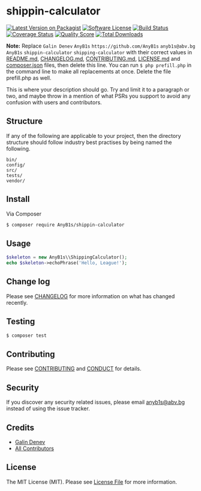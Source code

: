 # shippin-calculator

[![Latest Version on Packagist][ico-version]][link-packagist]
[![Software License][ico-license]](LICENSE.md)
[![Build Status][ico-travis]][link-travis]
[![Coverage Status][ico-scrutinizer]][link-scrutinizer]
[![Quality Score][ico-code-quality]][link-code-quality]
[![Total Downloads][ico-downloads]][link-downloads]

**Note:** Replace ```Galin Denev``` ```AnyB1s``` ```https://github.com/AnyB1s``` ```anyb1s@abv.bg``` ```AnyB1s``` ```shippin-calculator``` ```shipping-calculator``` with their correct values in [README.md](README.md), [CHANGELOG.md](CHANGELOG.md), [CONTRIBUTING.md](CONTRIBUTING.md), [LICENSE.md](LICENSE.md) and [composer.json](composer.json) files, then delete this line. You can run `$ php prefill.php` in the command line to make all replacements at once. Delete the file prefill.php as well.

This is where your description should go. Try and limit it to a paragraph or two, and maybe throw in a mention of what
PSRs you support to avoid any confusion with users and contributors.

## Structure

If any of the following are applicable to your project, then the directory structure should follow industry best practises by being named the following.

```
bin/        
config/
src/
tests/
vendor/
```


## Install

Via Composer

``` bash
$ composer require AnyB1s/shippin-calculator
```

## Usage

``` php
$skeleton = new AnyB1s\\ShippingCalculator();
echo $skeleton->echoPhrase('Hello, League!');
```

## Change log

Please see [CHANGELOG](CHANGELOG.md) for more information on what has changed recently.

## Testing

``` bash
$ composer test
```

## Contributing

Please see [CONTRIBUTING](CONTRIBUTING.md) and [CONDUCT](CONDUCT.md) for details.

## Security

If you discover any security related issues, please email anyb1s@abv.bg instead of using the issue tracker.

## Credits

- [Galin Denev][link-author]
- [All Contributors][link-contributors]

## License

The MIT License (MIT). Please see [License File](LICENSE.md) for more information.

[ico-version]: https://img.shields.io/packagist/v/AnyB1s/shippin-calculator.svg?style=flat-square
[ico-license]: https://img.shields.io/badge/license-MIT-brightgreen.svg?style=flat-square
[ico-travis]: https://img.shields.io/travis/AnyB1s/shippin-calculator/master.svg?style=flat-square
[ico-scrutinizer]: https://img.shields.io/scrutinizer/coverage/g/AnyB1s/shippin-calculator.svg?style=flat-square
[ico-code-quality]: https://img.shields.io/scrutinizer/g/AnyB1s/shippin-calculator.svg?style=flat-square
[ico-downloads]: https://img.shields.io/packagist/dt/AnyB1s/shippin-calculator.svg?style=flat-square

[link-packagist]: https://packagist.org/packages/AnyB1s/shippin-calculator
[link-travis]: https://travis-ci.org/AnyB1s/shippin-calculator
[link-scrutinizer]: https://scrutinizer-ci.com/g/AnyB1s/shippin-calculator/code-structure
[link-code-quality]: https://scrutinizer-ci.com/g/AnyB1s/shippin-calculator
[link-downloads]: https://packagist.org/packages/AnyB1s/shippin-calculator
[link-author]: https://github.com/AnyB1s
[link-contributors]: ../../contributors
